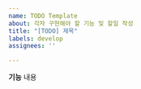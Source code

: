 ```yaml
---
name: TODO Template
about: 각자 구현해야 할 기능 및 할일 작성
title: "[TODO] 제목"
labels: develop
assignees: ''

---
```


**기능**
내용
